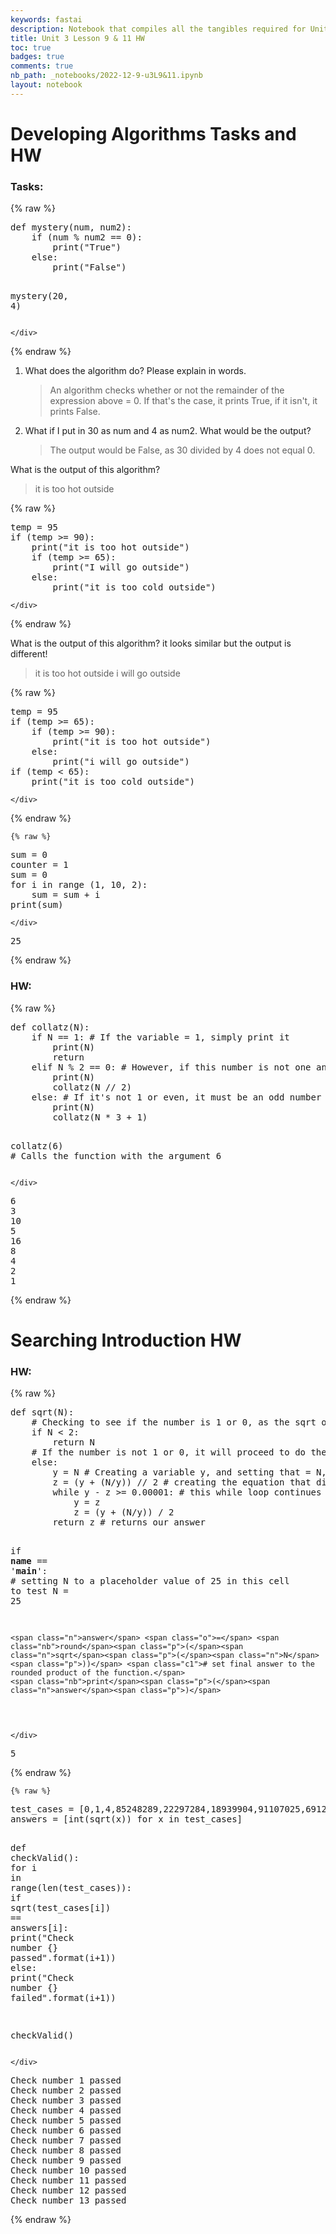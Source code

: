 ```yaml
---
keywords: fastai
description: Notebook that compiles all the tangibles required for Unit 3 Lesson 9 and 11
title: Unit 3 Lesson 9 & 11 HW
toc: true 
badges: true
comments: true
nb_path: _notebooks/2022-12-9-u3L9&11.ipynb
layout: notebook
---
```


<!--
#################################################
### THIS FILE WAS AUTOGENERATED! DO NOT EDIT! ###
#################################################
# file to edit: _notebooks/2022-12-9-u3L9&11.ipynb
-->

<div class="container" id="notebook-container">
        
<div class="cell border-box-sizing text_cell rendered"><div class="inner_cell">
<div class="text_cell_render border-box-sizing rendered_html">
<h1 id="Developing-Algorithms-Tasks-and-HW">Developing Algorithms Tasks and HW<a class="anchor-link" href="#Developing-Algorithms-Tasks-and-HW"> </a></h1><h3 id="Tasks:">Tasks:<a class="anchor-link" href="#Tasks:"> </a></h3>
</div>
</div>
</div>
    {% raw %}
    
<div class="cell border-box-sizing code_cell rendered">
<div class="input">

<div class="inner_cell">
    <div class="input_area">
<div class=" highlight hl-ipython3"><pre><span></span><span class="k">def</span> <span class="nf">mystery</span><span class="p">(</span><span class="n">num</span><span class="p">,</span> <span class="n">num2</span><span class="p">):</span>
    <span class="k">if</span> <span class="p">(</span><span class="n">num</span> <span class="o">%</span> <span class="n">num2</span> <span class="o">==</span> <span class="mi">0</span><span class="p">):</span>
        <span class="nb">print</span><span class="p">(</span><span class="s2">&quot;True&quot;</span><span class="p">)</span>
    <span class="k">else</span><span class="p">:</span>
        <span class="nb">print</span><span class="p">(</span><span class="s2">&quot;False&quot;</span><span class="p">)</span>

<span class="n">mystery</span><span class="p">(</span><span class="mi">20</span><span class="p">,</span> <span class="mi">4</span><span class="p">)</span>
</pre></div>

    </div>
</div>
</div>

</div>
    {% endraw %}

<div class="cell border-box-sizing text_cell rendered"><div class="inner_cell">
<div class="text_cell_render border-box-sizing rendered_html">
<ol>
<li>What does the algorithm do? Please explain in words.<blockquote><p>An algorithm checks whether or not the remainder of the expression above = 0. If that's the case, it prints True, if it isn't, it prints False.</p>
</blockquote>
</li>
<li>What if I put in 30 as num and 4 as num2. What would be the output?<blockquote><p>The output would be False, as 30 divided by 4 does not equal 0.</p>
</blockquote>
</li>
</ol>

</div>
</div>
</div>
<div class="cell border-box-sizing text_cell rendered"><div class="inner_cell">
<div class="text_cell_render border-box-sizing rendered_html">
<p>What is the output of this algorithm?</p>
<blockquote><p>it is too hot outside</p>
</blockquote>

</div>
</div>
</div>
    {% raw %}
    
<div class="cell border-box-sizing code_cell rendered">
<div class="input">

<div class="inner_cell">
    <div class="input_area">
<div class=" highlight hl-ipython3"><pre><span></span><span class="n">temp</span> <span class="o">=</span> <span class="mi">95</span>
<span class="k">if</span> <span class="p">(</span><span class="n">temp</span> <span class="o">&gt;=</span> <span class="mi">90</span><span class="p">):</span>
    <span class="nb">print</span><span class="p">(</span><span class="s2">&quot;it is too hot outside&quot;</span><span class="p">)</span>
    <span class="k">if</span> <span class="p">(</span><span class="n">temp</span> <span class="o">&gt;=</span> <span class="mi">65</span><span class="p">):</span>
        <span class="nb">print</span><span class="p">(</span><span class="s2">&quot;I will go outside&quot;</span><span class="p">)</span>
    <span class="k">else</span><span class="p">:</span>
        <span class="nb">print</span><span class="p">(</span><span class="s2">&quot;it is too cold outside&quot;</span><span class="p">)</span>
</pre></div>

    </div>
</div>
</div>

</div>
    {% endraw %}

<div class="cell border-box-sizing text_cell rendered"><div class="inner_cell">
<div class="text_cell_render border-box-sizing rendered_html">
<p>What is the output of this algorithm? it looks similar but the output is different!</p>
<blockquote><p>it is too hot outside
i will go outside</p>
</blockquote>

</div>
</div>
</div>
    {% raw %}
    
<div class="cell border-box-sizing code_cell rendered">
<div class="input">

<div class="inner_cell">
    <div class="input_area">
<div class=" highlight hl-ipython3"><pre><span></span><span class="n">temp</span> <span class="o">=</span> <span class="mi">95</span>
<span class="k">if</span> <span class="p">(</span><span class="n">temp</span> <span class="o">&gt;=</span> <span class="mi">65</span><span class="p">):</span>
    <span class="k">if</span> <span class="p">(</span><span class="n">temp</span> <span class="o">&gt;=</span> <span class="mi">90</span><span class="p">):</span>
        <span class="nb">print</span><span class="p">(</span><span class="s2">&quot;it is too hot outside&quot;</span><span class="p">)</span>
    <span class="k">else</span><span class="p">:</span>
        <span class="nb">print</span><span class="p">(</span><span class="s2">&quot;i will go outside&quot;</span><span class="p">)</span>
<span class="k">if</span> <span class="p">(</span><span class="n">temp</span> <span class="o">&lt;</span> <span class="mi">65</span><span class="p">):</span>
    <span class="nb">print</span><span class="p">(</span><span class="s2">&quot;it is too cold outside&quot;</span><span class="p">)</span>
</pre></div>

    </div>
</div>
</div>

</div>
    {% endraw %}

    {% raw %}
    
<div class="cell border-box-sizing code_cell rendered">
<div class="input">

<div class="inner_cell">
    <div class="input_area">
<div class=" highlight hl-ipython3"><pre><span></span><span class="nb">sum</span> <span class="o">=</span> <span class="mi">0</span>
<span class="n">counter</span> <span class="o">=</span> <span class="mi">1</span>
<span class="nb">sum</span> <span class="o">=</span> <span class="mi">0</span>
<span class="k">for</span> <span class="n">i</span> <span class="ow">in</span> <span class="nb">range</span> <span class="p">(</span><span class="mi">1</span><span class="p">,</span> <span class="mi">10</span><span class="p">,</span> <span class="mi">2</span><span class="p">):</span>
    <span class="nb">sum</span> <span class="o">=</span> <span class="nb">sum</span> <span class="o">+</span> <span class="n">i</span>
<span class="nb">print</span><span class="p">(</span><span class="nb">sum</span><span class="p">)</span>
</pre></div>

    </div>
</div>
</div>

<div class="output_wrapper">
<div class="output">

<div class="output_area">

<div class="output_subarea output_stream output_stdout output_text">
<pre>25
</pre>
</div>
</div>

</div>
</div>

</div>
    {% endraw %}

<div class="cell border-box-sizing text_cell rendered"><div class="inner_cell">
<div class="text_cell_render border-box-sizing rendered_html">
<h3 id="HW:">HW:<a class="anchor-link" href="#HW:"> </a></h3>
</div>
</div>
</div>
    {% raw %}
    
<div class="cell border-box-sizing code_cell rendered">
<div class="input">

<div class="inner_cell">
    <div class="input_area">
<div class=" highlight hl-ipython3"><pre><span></span><span class="k">def</span> <span class="nf">collatz</span><span class="p">(</span><span class="n">N</span><span class="p">):</span>
    <span class="k">if</span> <span class="n">N</span> <span class="o">==</span> <span class="mi">1</span><span class="p">:</span> <span class="c1"># If the variable = 1, simply print it</span>
        <span class="nb">print</span><span class="p">(</span><span class="n">N</span><span class="p">)</span>
        <span class="k">return</span> 
    <span class="k">elif</span> <span class="n">N</span> <span class="o">%</span> <span class="mi">2</span> <span class="o">==</span> <span class="mi">0</span><span class="p">:</span> <span class="c1"># However, if this number is not one and an even number, print it and divide it by 2</span>
        <span class="nb">print</span><span class="p">(</span><span class="n">N</span><span class="p">)</span>
        <span class="n">collatz</span><span class="p">(</span><span class="n">N</span> <span class="o">//</span> <span class="mi">2</span><span class="p">)</span>
    <span class="k">else</span><span class="p">:</span> <span class="c1"># If it&#39;s not 1 or even, it must be an odd number that isn&#39;t 1 and in that case, multiply by 3 and add 1</span>
        <span class="nb">print</span><span class="p">(</span><span class="n">N</span><span class="p">)</span>
        <span class="n">collatz</span><span class="p">(</span><span class="n">N</span> <span class="o">*</span> <span class="mi">3</span> <span class="o">+</span> <span class="mi">1</span><span class="p">)</span>
    
<span class="n">collatz</span><span class="p">(</span><span class="mi">6</span><span class="p">)</span> <span class="c1"># Calls the function with the argument 6</span>
</pre></div>

    </div>
</div>
</div>

<div class="output_wrapper">
<div class="output">

<div class="output_area">

<div class="output_subarea output_stream output_stdout output_text">
<pre>6
3
10
5
16
8
4
2
1
</pre>
</div>
</div>

</div>
</div>

</div>
    {% endraw %}

<div class="cell border-box-sizing text_cell rendered"><div class="inner_cell">
<div class="text_cell_render border-box-sizing rendered_html">
<h1 id="Searching-Introduction-HW">Searching Introduction HW<a class="anchor-link" href="#Searching-Introduction-HW"> </a></h1><h3 id="HW:">HW:<a class="anchor-link" href="#HW:"> </a></h3>
</div>
</div>
</div>
    {% raw %}
    
<div class="cell border-box-sizing code_cell rendered">
<div class="input">

<div class="inner_cell">
    <div class="input_area">
<div class=" highlight hl-ipython3"><pre><span></span><span class="k">def</span> <span class="nf">sqrt</span><span class="p">(</span><span class="n">N</span><span class="p">):</span>
    <span class="c1"># Checking to see if the number is 1 or 0, as the sqrt of 1 = 1 and the sqrt 0 = 0.</span>
    <span class="k">if</span> <span class="n">N</span> <span class="o">&lt;</span> <span class="mi">2</span><span class="p">:</span> 
        <span class="k">return</span> <span class="n">N</span>
    <span class="c1"># If the number is not 1 or 0, it will proceed to do the following:</span>
    <span class="k">else</span><span class="p">:</span>
        <span class="n">y</span> <span class="o">=</span> <span class="n">N</span> <span class="c1"># Creating a variable y, and setting that = N, which is a variable that represents whatever integer that is put into the function</span>
        <span class="n">z</span> <span class="o">=</span> <span class="p">(</span><span class="n">y</span> <span class="o">+</span> <span class="p">(</span><span class="n">N</span><span class="o">/</span><span class="n">y</span><span class="p">))</span> <span class="o">//</span> <span class="mi">2</span> <span class="c1"># creating the equation that divides N down</span>
        <span class="k">while</span> <span class="n">y</span> <span class="o">-</span> <span class="n">z</span> <span class="o">&gt;=</span> <span class="mf">0.00001</span><span class="p">:</span> <span class="c1"># this while loop continues this process until we get our desired answer</span>
            <span class="n">y</span> <span class="o">=</span> <span class="n">z</span>
            <span class="n">z</span> <span class="o">=</span> <span class="p">(</span><span class="n">y</span> <span class="o">+</span> <span class="p">(</span><span class="n">N</span><span class="o">/</span><span class="n">y</span><span class="p">))</span> <span class="o">/</span> <span class="mi">2</span>
        <span class="k">return</span> <span class="n">z</span> <span class="c1"># returns our answer</span>

<span class="k">if</span> <span class="vm">__name__</span> <span class="o">==</span> <span class="s1">&#39;__main__&#39;</span><span class="p">:</span> <span class="c1"># setting N to a placeholder value of 25 in this cell to test</span>
    <span class="n">N</span> <span class="o">=</span> <span class="mi">25</span>
    
    <span class="n">answer</span> <span class="o">=</span> <span class="nb">round</span><span class="p">(</span><span class="n">sqrt</span><span class="p">(</span><span class="n">N</span><span class="p">))</span> <span class="c1"># set final answer to the rounded product of the function.</span>
    <span class="nb">print</span><span class="p">(</span><span class="n">answer</span><span class="p">)</span>
</pre></div>

    </div>
</div>
</div>

<div class="output_wrapper">
<div class="output">

<div class="output_area">

<div class="output_subarea output_stream output_stdout output_text">
<pre>5
</pre>
</div>
</div>

</div>
</div>

</div>
    {% endraw %}

    {% raw %}
    
<div class="cell border-box-sizing code_cell rendered">
<div class="input">

<div class="inner_cell">
    <div class="input_area">
<div class=" highlight hl-ipython3"><pre><span></span><span class="n">test_cases</span> <span class="o">=</span> <span class="p">[</span><span class="mi">0</span><span class="p">,</span><span class="mi">1</span><span class="p">,</span><span class="mi">4</span><span class="p">,</span><span class="mi">85248289</span><span class="p">,</span><span class="mi">22297284</span><span class="p">,</span><span class="mi">18939904</span><span class="p">,</span><span class="mi">91107025</span><span class="p">,</span><span class="mi">69122596</span><span class="p">,</span><span class="mi">9721924</span><span class="p">,</span><span class="mi">37810201</span><span class="p">,</span><span class="mi">1893294144</span><span class="p">,</span><span class="mi">8722812816</span><span class="p">,</span><span class="mi">644398225</span><span class="p">]</span>
<span class="n">answers</span> <span class="o">=</span> <span class="p">[</span><span class="nb">int</span><span class="p">(</span><span class="n">sqrt</span><span class="p">(</span><span class="n">x</span><span class="p">))</span> <span class="k">for</span> <span class="n">x</span> <span class="ow">in</span> <span class="n">test_cases</span><span class="p">]</span>

<span class="k">def</span> <span class="nf">checkValid</span><span class="p">():</span>
    <span class="k">for</span> <span class="n">i</span> <span class="ow">in</span> <span class="nb">range</span><span class="p">(</span><span class="nb">len</span><span class="p">(</span><span class="n">test_cases</span><span class="p">)):</span>
        <span class="k">if</span> <span class="n">sqrt</span><span class="p">(</span><span class="n">test_cases</span><span class="p">[</span><span class="n">i</span><span class="p">])</span> <span class="o">==</span> <span class="n">answers</span><span class="p">[</span><span class="n">i</span><span class="p">]:</span>
            <span class="nb">print</span><span class="p">(</span><span class="s2">&quot;Check number </span><span class="si">{}</span><span class="s2"> passed&quot;</span><span class="o">.</span><span class="n">format</span><span class="p">(</span><span class="n">i</span><span class="o">+</span><span class="mi">1</span><span class="p">))</span>
        <span class="k">else</span><span class="p">:</span>
            <span class="nb">print</span><span class="p">(</span><span class="s2">&quot;Check number </span><span class="si">{}</span><span class="s2"> failed&quot;</span><span class="o">.</span><span class="n">format</span><span class="p">(</span><span class="n">i</span><span class="o">+</span><span class="mi">1</span><span class="p">))</span>

<span class="n">checkValid</span><span class="p">()</span>
</pre></div>

    </div>
</div>
</div>

<div class="output_wrapper">
<div class="output">

<div class="output_area">

<div class="output_subarea output_stream output_stdout output_text">
<pre>Check number 1 passed
Check number 2 passed
Check number 3 passed
Check number 4 passed
Check number 5 passed
Check number 6 passed
Check number 7 passed
Check number 8 passed
Check number 9 passed
Check number 10 passed
Check number 11 passed
Check number 12 passed
Check number 13 passed
</pre>
</div>
</div>

</div>
</div>

</div>
    {% endraw %}

</div>
 

